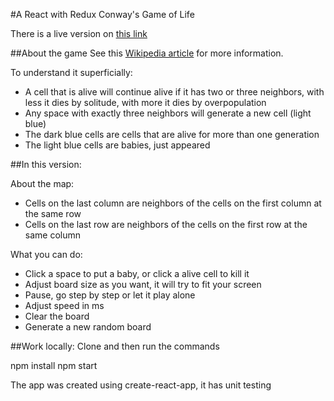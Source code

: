 #A React with Redux Conway's Game of Life

There is a live version on [this link](https://rxrossi.github.io/FCC-Game-of-Life/)

##About the game
See this [Wikipedia article](https://en.wikipedia.org/wiki/Conway's_Game_of_Life) for more information.

To understand it superficially:

* A cell that is alive will continue alive if it has two or three neighbors, with less it dies by solitude, with more it dies by overpopulation
* Any space with exactly three neighbors will generate a new cell (light blue)
* The dark blue cells are cells that are alive for more than one generation
* The light blue cells are babies, just appeared

##In this version:

About the map:
* Cells on the last column are neighbors of the cells on the first column at the same row
* Cells on the last row are neighbors of the cells on the first row at the same column

What you can do:
* Click a space to put a baby, or click a alive cell to kill it
* Adjust board size as you want, it will try to fit your screen
* Pause, go step by step or let it play alone
* Adjust speed in ms
* Clear the board
* Generate a new random board

##Work locally:
Clone and then run the commands

npm install
npm start

The app was created using create-react-app, it has unit testing
